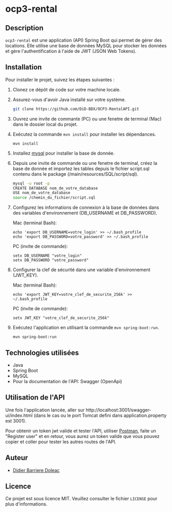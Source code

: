 # ocp3-rental

## Description

`ocp3-rental` est une application (API) Spring Boot qui permet de gérer des locations. Elle utilise une base de données MySQL pour stocker les données et gère l'authentification à l'aide de JWT (JSON Web Tokens).

## Installation

Pour installer le projet, suivez les étapes suivantes :
1. Clonez ce dépôt de code sur votre machine locale.
2. Assurez-vous d'avoir Java installé sur votre système.
    ```bash
    git clone https://github.com/DiD-BDX/OCP3-RentalAPI.git
    ```
3. Ouvrez une invite de commante (PC) ou une fenetre de terminal (Mac) dans le dossier local du projet.
4. Exécutez la commande `mvn install` pour installer les dépendances.
    ```
    mvn install
    ```
5. Installez [mysql](https://dev.mysql.com/downloads/installer/) pour installer la base de donnée.
6. Depuis une invite de commande ou une fenetre de terminal, créez la base de donnée et importez les tables depuis le fichier script.sql contenu dans le package (/main/resources/SQL/script/sql).
    ```bash
    mysql -u root -p
    CREATE DATABASE nom_de_votre_database
    USE nom_de_votre_database
    source /chemin_du_fichier/script.sql
    ```
7. Configurez les informations de connexion à la base de données dans des variables d'environnement (DB_USERNAME et       DB_PASSWORD).

    Mac (terminal Bash):
    ```
    echo 'export DB_USERNAME=votre_login' >> ~/.bash_profile
    echo 'export DB_PASSWORD=votre_password' >> ~/.bash_profile
    ```
    PC (invite de commande):
    ```
    setx DB_USERNAME "votre_login"
    setx DB_PASSWORD "votre_password"
    ```
8. Configurer la clef de sécurité dans une variable d'environnement (JWT_KEY).

    Mac (terminal Bash): 
    ```
    echo 'export JWT_KEY=votre_clef_de_securite_256k' >> ~/.bash_profile
    ```
    PC (invite de commande):
    ```
    setx JWT_KEY "votre_clef_de_securite_256k"
    ```
9. Exécutez l'application en utilisant la commande `mvn spring-boot:run`.
    ```
    mvn spring-boot:run
    ```

## Technologies utilisées

- Java
- Spring Boot
- MySQL
- Pour la documentation de l'API: Swagger (OpenApi)

## Utilisation de l'API
Une fois l'application lancée, aller sur http://localhost:3001/swagger-ui/index.html
(dans le cas ou le port Tomcat defini dans application.property est 3001).

Pour obtenir un token jwt valide et tester l'API, utiliser [Postman](https://www.postman.com/), faite un "Register user" et en retour, vous aurez un token valide que vous pouvez copier et coller pour tester les autres routes de l'API.

## Auteur

- [Didier Barriere Doleac](https://github.com/DiD-BDX)

## Licence

Ce projet est sous licence MIT. Veuillez consulter le fichier `LICENSE` pour plus d'informations.